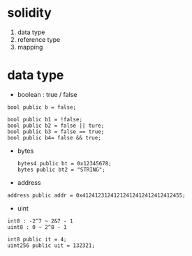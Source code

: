 # solidity

1. data type
2. reference type
3. mapping

# data type

- boolean : true / false
``` solidity
bool public b = false;

bool public b1 = !false;
bool public b2 = false || ture;
bool public b3 = false == true;
bool public b4= false && true;
```

- bytes

    ``` solidity
    bytes4 public bt = 0x12345678;
    bytes public bt2 = "STRING";
    ```

- address

``` solidity
address public addr = 0x41241231241212412412412412412455;

```
    
- uint

``` solidity
int8 : -2^7 ~ 2&7 - 1
uint8 : 0 ~ 2^8 - 1

int8 public it = 4;
uint256 public uit = 132321;
```


